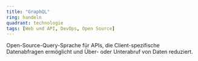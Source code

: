 ```yaml
---
title: "GraphQL"
ring: handeln
quadrant: technologie
tags: [Web und API, DevOps, Open Source]
---
```


Open-Source-Query-Sprache für APIs, die Client-spezifische Datenabfragen ermöglicht und Über- oder Unterabruf von Daten reduziert.